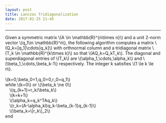 ```yaml
---
layout: post
title: Lanczos Tridiagonalization 
date: 2017-02-25 21:45
---
```


----------------
<div>
Given a symmetric matrix \(A \in \mathbb{R}^{n\times n}\) and a unit 2-norm vector \(q_1\in \mathbb{R}^n\), the following algorithm computes a matrix \(Q_k=[q_1|\cdots|q_k]\) with orthnormal column and a tridiagonal matrix \(T_k \in \mathbb{R}^{k\times k}\) so that \(AQ_k=Q_kT_k\). The diagonal and superdiagonal entries of \(T_k\) are \(\alpha_1,\cdots,\alpha_k\) and \(\beta_1,\cdots,\beta_k-1\) respectively. The integer k satisfies \(1 \le k \le n\).
<br/>
<br/>
\(k=0,\beta_0=1,q_0=0,r_0=q_1\)<br/>
while \(k=0\) or \(\beta_k \ne 0\)<br/>
&emsp;\(q_{k+1}=r_k/\beta_k\)<br/>
&emsp;\(k=k+1\)<br/>
&emsp;\(\alpha_k=q_k^TAq_k\)<br/>
&emsp;\(r_k=(A-\alpha_kI)q_k-\beta_{k-1}q_{k-1}\)<br/>
&emsp;\(\beta_k=\|r_k\|_2\)<br/>
end<br/>

</div>

